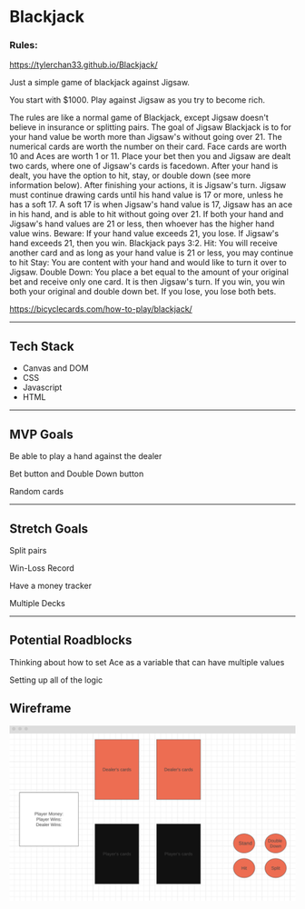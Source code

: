 # Blackjack

### Rules:

https://tylerchan33.github.io/Blackjack/

Just a simple game of blackjack against Jigsaw.

You start with $1000.  Play against Jigsaw as you try to become rich.  

   The rules are like a normal game of Blackjack, except Jigsaw doesn't believe in insurance or splitting pairs. The goal of Jigsaw Blackjack is to for your hand value be worth more than Jigsaw's without going over 21.
    The numerical cards are worth the number on their card.  Face cards are worth 10 and Aces are worth 1 or 11.
    Place your bet then you and Jigsaw are dealt two cards, where one of Jigsaw's cards is facedown.  After your hand is dealt, you have the option to hit, stay, or double down (see more information below).  After finishing your actions, it is Jigsaw's turn.  Jigsaw must continue drawing cards until his hand value is 17 or more, unless he has a soft 17.  A soft 17 is when Jigsaw's hand value is 17, Jigsaw has an ace in his hand, and is able to hit without going over 21.  If both your hand and Jigsaw's hand values are 21 or less,
    then whoever has the higher hand value wins.  Beware: If your hand value exceeds 21, you lose.  If Jigsaw's
    hand exceeds 21, then you win.  Blackjack pays 3:2.
    Hit: You will receive another card and as long as your hand value is 21 or less, you may continue to hit
    Stay: You are content with your hand and would like to turn it over to Jigsaw.
    Double Down: You place a bet equal to the amount of your original bet and receive only one card.  It is then
    Jigsaw's turn.  If you win, you win both your original and double down bet.  If you lose, you lose both bets.

https://bicyclecards.com/how-to-play/blackjack/

---

## Tech Stack

- Canvas and DOM
- CSS
- Javascript
- HTML

---

## MVP Goals

Be able to play a hand against the dealer

Bet button and Double Down button

Random cards




---
## Stretch Goals

Split pairs

Win-Loss Record

Have a money tracker 

Multiple Decks


---
## Potential Roadblocks


Thinking about how to set Ace as a variable that can have multiple values

Setting up all of the logic 



## Wireframe
![wireframe](/media/wireframe.png)

